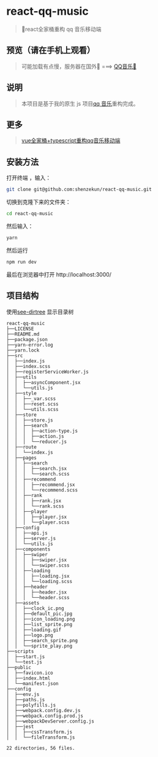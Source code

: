 # react-qq-music
> 🎼react全家桶重构 qq 音乐移动端

## 预览（请在手机上观看）

> 可能加载有点慢，服务器在国外🤣 ===> [QQ音乐🎵](http://shenzekun.cn/react-qq-music/build/index.html/)


## 说明

> 本项目是基于我的原生 js 项目[qq 音乐](https://github.com/shenzekun/QMusic)重构完成。

## 更多
> [vue全家桶+typescript重构qq音乐移动端](https://github.com/shenzekun/vue-qq-music)

## 安装方法

打开终端 ，输入：

```bash
git clone git@github.com:shenzekun/react-qq-music.git
```

切换到克隆下来的文件夹：

```bash
cd react-qq-music
```

然后输入：

```bash
yarn
```

然后运行

```bash
npm run dev
```

最后在浏览器中打开 http://localhost:3000/

## 项目结构

使用[see-dirtree](https://github.com/shenzekun/see-dirtree) 显示目录树

```
react-qq-music
├──LICENSE
├──README.md
├──package.json
├──yarn-error.log
├──yarn.lock
├──src
│  ├──index.js
│  ├──index.scss
│  ├──registerServiceWorker.js
│  ├──utils
│  │  ├──asyncComponent.jsx
│  │  └──utils.js
│  ├──style
│  │  ├──_var.scss
│  │  ├──reset.scss
│  │  └──utils.scss
│  ├──store
│  │  ├──store.js
│  │  ├──search
│  │  │  ├──action-type.js
│  │  │  ├──action.js
│  │  │  └──reducer.js
│  ├──route
│  │  └──index.js
│  ├──pages
│  │  ├──search
│  │  │  ├──search.jsx
│  │  │  └──search.scss
│  │  ├──recommend
│  │  │  ├──recommend.jsx
│  │  │  └──recommend.scss
│  │  ├──rank
│  │  │  ├──rank.jsx
│  │  │  └──rank.scss
│  │  ├──player
│  │  │  ├──player.jsx
│  │  │  └──player.scss
│  ├──config
│  │  ├──api.js
│  │  ├──server.js
│  │  └──utils.js
│  ├──components
│  │  ├──swiper
│  │  │  ├──swiper.jsx
│  │  │  └──swiper.scss
│  │  ├──loading
│  │  │  ├──loading.jsx
│  │  │  └──loading.scss
│  │  ├──header
│  │  │  ├──header.jsx
│  │  │  └──header.scss
│  ├──assets
│  │  ├──clock_ic.png
│  │  ├──default_pic.jpg
│  │  ├──icon_loading.png
│  │  ├──list_sprite.png
│  │  ├──loading.gif
│  │  ├──logo.png
│  │  ├──search_sprite.png
│  │  └──sprite_play.png
├──scripts
│  ├──start.js
│  └──test.js
├──public
│  ├──favicon.ico
│  ├──index.html
│  └──manifest.json
├──config
│  ├──env.js
│  ├──paths.js
│  ├──polyfills.js
│  ├──webpack.config.dev.js
│  ├──webpack.config.prod.js
│  ├──webpackDevServer.config.js
│  ├──jest
│  │  ├──cssTransform.js
│  │  └──fileTransform.js

22 directories, 56 files.
```

